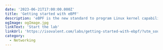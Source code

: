 ```yaml
---
date: '2023-06-21T17:00:00.000Z'
title: 'Getting started with eBPF'
description: 'eBPF is the new standard to program Linux kernel capabilities in a safe and efficient manner without requiring to change kernel source code or loading kernel modules. It has enabled a new generation of high performance tooling.'
ogImage: ogImage.jpg
linkText: 'Start the lab'
linkUrl: 'https://isovalent.com/labs/getting-started-with-ebpf/?utm_source=website-ebpf&utm_medium=referral&utm_campaign=ebpf-lab'
category:
  - Networking
---
```

